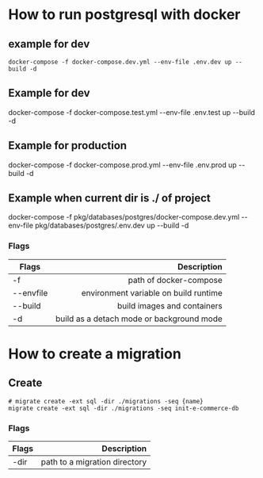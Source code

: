 # How to run postgresql with docker
## example for dev
```
docker-compose -f docker-compose.dev.yml --env-file .env.dev up --build -d
```
## Example for dev
docker-compose -f docker-compose.test.yml --env-file .env.test up --build -d
## Example for production
docker-compose -f docker-compose.prod.yml --env-file .env.prod up --build -d
## Example when current dir is ./ of project
docker-compose -f pkg/databases/postgres/docker-compose.dev.yml --env-file pkg/databases/postgres/.env.dev up --build -d
### Flags
| Flags      | Description |
| --------- | -----:|
| -f     |   path of docker-compose |
| --envfile  | environment variable on build runtime |
| --build |   build images and containers |
| -d      |    build as a detach mode or background mode |


# How to create a migration
## Create
```
# migrate create -ext sql -dir ./migrations -seq {name}
migrate create -ext sql -dir ./migrations -seq init-e-commerce-db
```
### Flags
| Flags      | Description |
| --------- | -----:|
| -dir     |   path to a migration directory |
